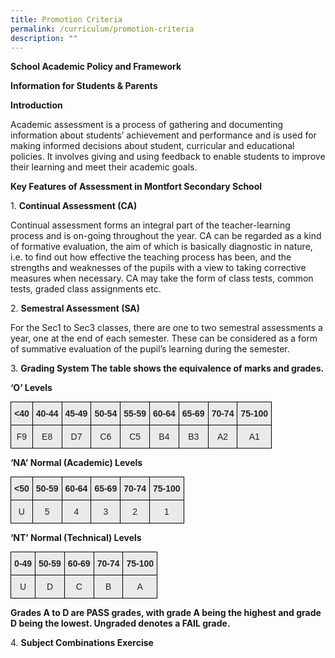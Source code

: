 ```yaml
---
title: Promotion Criteria
permalink: /curriculum/promotion-criteria
description: ""
---
```

**School Academic Policy and Framework**

**Information for Students & Parents**

**Introduction**

Academic assessment is a process of gathering and documenting information about students’ achievement and performance and is used for making informed decisions about student, curricular and educational policies. It involves giving and using feedback to enable students to improve their learning and meet their academic goals.

**Key Features of Assessment in Montfort Secondary School**

1\.  **Continual Assessment (CA)**

Continual assessment forms an integral part of the teacher-learning process and is on-going throughout the year. CA can be regarded as a kind of formative evaluation, the aim of which is basically diagnostic in nature, i.e. to find out how effective the teaching process has been, and the strengths and weaknesses of the pupils with a view to taking corrective measures when necessary. CA may take the form of class tests, common tests, graded class assignments etc.

2\.  **Semestral Assessment (SA)**

For the Sec1 to Sec3 classes, there are one to two semestral assessments a year, one at the end of each semester. These can be considered as a form of summative evaluation of the pupil’s learning during the semester.

3\. **Grading System The table shows the equivalence of marks and grades.**

**‘O’ Levels**

<style type="text/css">
.tg  {border-collapse:collapse;border-spacing:0;margin:0px auto;}
.tg td{border-color:black;border-style:solid;border-width:1px;font-family:Arial, sans-serif;font-size:14px;
  overflow:hidden;padding:10px 5px;word-break:normal;}
.tg th{border-color:black;border-style:solid;border-width:1px;font-family:Arial, sans-serif;font-size:14px;
  font-weight:normal;overflow:hidden;padding:10px 5px;word-break:normal;}
.tg .tg-n4qt{background-color:#EAEAEA;color:#222;font-weight:bold;text-align:center;vertical-align:top}
.tg .tg-ii8k{background-color:#EAEAEA;color:#222;text-align:center;vertical-align:top}
</style>
<table class="tg">
<tbody>
  <tr>
    <td class="tg-n4qt">&lt;40</td>
    <td class="tg-n4qt">40-44</td>
    <td class="tg-n4qt">45-49</td>
    <td class="tg-n4qt">50-54</td>
    <td class="tg-n4qt">55-59</td>
    <td class="tg-n4qt">60-64</td>
    <td class="tg-n4qt">65-69</td>
    <td class="tg-n4qt">70-74</td>
    <td class="tg-n4qt">75-100</td>
  </tr>
  <tr>
    <td class="tg-ii8k">F9</td>
    <td class="tg-ii8k">E8</td>
    <td class="tg-ii8k">D7</td>
    <td class="tg-ii8k">C6</td>
    <td class="tg-ii8k">C5</td>
    <td class="tg-ii8k">B4</td>
    <td class="tg-ii8k">B3</td>
    <td class="tg-ii8k">A2</td>
    <td class="tg-ii8k">A1</td>
  </tr>
</tbody>
</table>

**‘NA’ Normal (Academic) Levels**

<style type="text/css">
.tg  {border-collapse:collapse;border-spacing:0;margin:0px auto;}
.tg td{border-color:black;border-style:solid;border-width:1px;font-family:Arial, sans-serif;font-size:14px;
  overflow:hidden;padding:10px 5px;word-break:normal;}
.tg th{border-color:black;border-style:solid;border-width:1px;font-family:Arial, sans-serif;font-size:14px;
  font-weight:normal;overflow:hidden;padding:10px 5px;word-break:normal;}
.tg .tg-n4qt{background-color:#EAEAEA;color:#222;font-weight:bold;text-align:center;vertical-align:top}
.tg .tg-ii8k{background-color:#EAEAEA;color:#222;text-align:center;vertical-align:top}
</style>
<table class="tg">
<tbody>
  <tr>
    <td class="tg-n4qt">&lt;50</td>
    <td class="tg-n4qt">50-59</td>
    <td class="tg-n4qt">60-64</td>
    <td class="tg-n4qt">65-69</td>
    <td class="tg-n4qt">70-74</td>
    <td class="tg-n4qt">75-100</td>
  </tr>
  <tr>
    <td class="tg-ii8k">U</td>
    <td class="tg-ii8k">5</td>
    <td class="tg-ii8k">4</td>
    <td class="tg-ii8k">3</td>
    <td class="tg-ii8k">2</td>
    <td class="tg-ii8k">1</td>
  </tr>
</tbody>
</table>

**‘NT’ Normal (Technical) Levels**

<style type="text/css">
.tg  {border-collapse:collapse;border-spacing:0;margin:0px auto;}
.tg td{border-color:black;border-style:solid;border-width:1px;font-family:Arial, sans-serif;font-size:14px;
  overflow:hidden;padding:10px 5px;word-break:normal;}
.tg th{border-color:black;border-style:solid;border-width:1px;font-family:Arial, sans-serif;font-size:14px;
  font-weight:normal;overflow:hidden;padding:10px 5px;word-break:normal;}
.tg .tg-n4qt{background-color:#EAEAEA;color:#222;font-weight:bold;text-align:center;vertical-align:top}
.tg .tg-ii8k{background-color:#EAEAEA;color:#222;text-align:center;vertical-align:top}
</style>
<table class="tg">
<tbody>
  <tr>
    <td class="tg-n4qt">0-49</td>
    <td class="tg-n4qt">50-59</td>
    <td class="tg-n4qt">60-69</td>
    <td class="tg-n4qt">70-74</td>
    <td class="tg-n4qt">75-100</td>
  </tr>
  <tr>
    <td class="tg-ii8k">U</td>
    <td class="tg-ii8k">D</td>
    <td class="tg-ii8k">C</td>
    <td class="tg-ii8k">B</td>
    <td class="tg-ii8k">A</td>
  </tr>
</tbody>
</table>

**Grades A to D are PASS grades, with grade A being the highest and grade D being the lowest. Ungraded denotes a FAIL grade.**

4. **Subject Combinations Exercise**